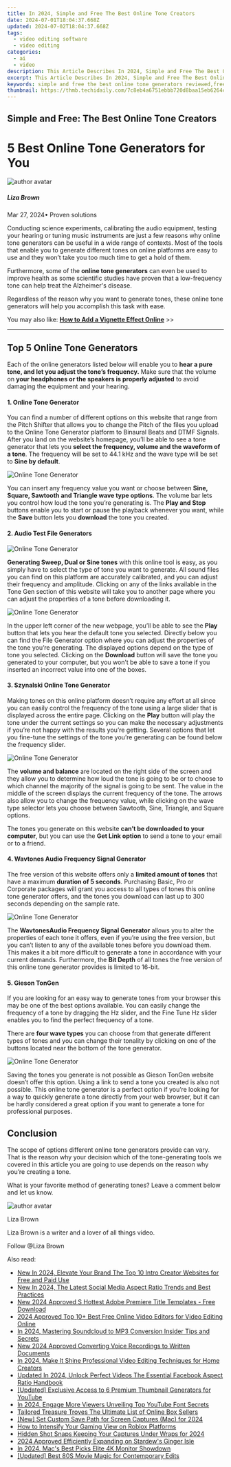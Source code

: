 ```yaml
---
title: In 2024, Simple and Free The Best Online Tone Creators
date: 2024-07-01T18:04:37.668Z
updated: 2024-07-02T18:04:37.668Z
tags: 
  - video editing software
  - video editing
categories: 
  - ai
  - video
description: This Article Describes In 2024, Simple and Free The Best Online Tone Creators
excerpt: This Article Describes In 2024, Simple and Free The Best Online Tone Creators
keywords: simple and free the best online tone generators reviewed,free and fabulous the 5 best online tone generators out there,ai animation 5 best online tone generators free simple,5 best online tone generators free simple,free and easy the 5 best online tone makers,simple and free the best online tone creators,free and easy the best online tone generator sites
thumbnail: https://thmb.techidaily.com/7c8eb4a6751ebbb720d8baa15eb6264cc6e760acb0b1ed4fef37387dcca189b5.jpg
---
```


## Simple and Free: The Best Online Tone Creators

# 5 Best Online Tone Generators for You

![author avatar](https://lh5.googleusercontent.com/-AIMmjowaFs4/AAAAAAAAAAI/AAAAAAAAABc/Y5UmwDaI7HU/s250-c-k/photo.jpg)

##### Liza Brown

 Mar 27, 2024• Proven solutions

Conducting science experiments, calibrating the audio equipment, testing your hearing or tuning music instruments are just a few reasons why online tone generators can be useful in a wide range of contexts. Most of the tools that enable you to generate different tones on online platforms are easy to use and they won’t take you too much time to get a hold of them.

Furthermore, some of the **online tone generators** can even be used to improve health as some scientific studies have proven that a low-frequency tone can help treat the Alzheimer's disease.

Regardless of the reason why you want to generate tones, these online tone generators will help you accomplish this task with ease.

You may also like: [**How to Add a Vignette Effect Online**](https://tools.techidaily.com/wondershare/filmora/download/) \>>

---

## Top 5 Online Tone Generators

Each of the online generators listed below will enable you to **hear a pure tone, and let you adjust the tone’s frequency.** Make sure that the volume on **your headphones or the speakers is properly adjusted** to avoid damaging the equipment and your hearing.

#### 1. Online Tone Generator

You can find a number of different options on this website that range from the Pitch Shifter that allows you to change the Pitch of the files you upload to the Online Tone Generator platform to Binaural Beats and DTMF Signals. After you land on the website’s homepage, you’ll be able to see a tone generator that lets you **select the frequency, volume and the waveform of a tone**. The frequency will be set to 44.1 kHz and the wave type will be set to **Sine by default**.

![Online Tone Generator](https://images.wondershare.com/filmora/article-images/onlinetonegenerator-online-tone-generator.jpg)

You can insert any frequency value you want or choose between **Sine, Square, Sawtooth and Triangle wave type options**. The volume bar lets you control how loud the tone you’re generating is. The **Play and Stop** buttons enable you to start or pause the playback whenever you want, while the **Save** button lets you **download** the tone you created.

#### 2. Audio Test File Generators

![Online Tone Generator](https://images.wondershare.com/filmora/article-images/audiocheck-online-tone-genereatorso-options.jpg)

**Generating Sweep, Dual or Sine tones** with this online tool is easy, as you simply have to select the type of tone you want to generate. All sound files you can find on this platform are accurately calibrated, and you can adjust their frequency and amplitude. Clicking on any of the links available in the Tone Gen section of this website will take you to another page where you can adjust the properties of a tone before downloading it.

![Online Tone Generator](https://images.wondershare.com/filmora/article-images/audiocheck-online-tone-genereatorso-sinetone.jpg)

In the upper left corner of the new webpage, you’ll be able to see the **Play** button that lets you hear the default tone you selected. Directly below you can find the File Generator option where you can adjust the properties of the tone you’re generating. The displayed options depend on the type of tone you selected. Clicking on the **Download** button will save the tone you generated to your computer, but you won’t be able to save a tone if you inserted an incorrect value into one of the boxes.

#### 3. Szynalski Online Tone Generator

Making tones on this online platform doesn’t require any effort at all since you can easily control the frequency of the tone using a large slider that is displayed across the entire page. Clicking on the **Play** button will play the tone under the current settings so you can make the necessary adjustments if you’re not happy with the results you’re getting. Several options that let you fine-tune the settings of the tone you’re generating can be found below the frequency slider.

![Online Tone Generator](https://images.wondershare.com/filmora/article-images/szynalski-online-tone-generator.jpg)

The **volume and balance** are located on the right side of the screen and they allow you to determine how loud the tone is going to be or to choose to which channel the majority of the signal is going to be sent. The value in the middle of the screen displays the current frequency of the tone. The arrows also allow you to change the frequency value, while clicking on the wave type selector lets you choose between Sawtooth, Sine, Triangle, and Square options.

The tones you generate on this website **can’t be downloaded to your computer**, but you can use the **Get Link option** to send a tone to your email or to a friend.

#### 4. Wavtones Audio Frequency Signal Generator

The free version of this website offers only a **limited amount of tones** that have a maximum **duration of 5 seconds**. Purchasing Basic, Pro or Corporate packages will grant you access to all types of tones this online tone generator offers, and the tones you download can last up to 300 seconds depending on the sample rate.

![Online Tone Generator](https://images.wondershare.com/filmora/article-images/wavtones-online-tone-generator.jpg)

The **WavtonesAudio Frequency Signal Generator** allows you to alter the properties of each tone it offers, even if you’re using the free version, but you can’t listen to any of the available tones before you download them. This makes it a bit more difficult to generate a tone in accordance with your current demands. Furthermore, the **Bit Depth** of all tones the free version of this online tone generator provides is limited to 16-bit.

#### 5. Gieson TonGen

If you are looking for an easy way to generate tones from your browser this may be one of the best options available. You can easily change the frequency of a tone by dragging the Hz slider, and the Fine Tune Hz slider enables you to find the perfect frequency of a tone.

There are **four wave types** you can choose from that generate different types of tones and you can change their tonality by clicking on one of the buttons located near the bottom of the tone generator.

![Online Tone Generator](https://images.wondershare.com/filmora/article-images/gieson-tone-generator.jpg)

Saving the tones you generate is not possible as Gieson TonGen website doesn’t offer this option. Using a link to send a tone you created is also not possible. This online tone generator is a perfect option if you’re looking for a way to quickly generate a tone directly from your web browser, but it can be hardly considered a great option if you want to generate a tone for professional purposes.

## Conclusion

The scope of options different online tone generators provide can vary. That is the reason why your decision which of the tone-generating tools we covered in this article you are going to use depends on the reason why you’re creating a tone.

What is your favorite method of generating tones? Leave a comment below and let us know.

![author avatar](https://lh5.googleusercontent.com/-AIMmjowaFs4/AAAAAAAAAAI/AAAAAAAAABc/Y5UmwDaI7HU/s250-c-k/photo.jpg)

Liza Brown

Liza Brown is a writer and a lover of all things video.

Follow @Liza Brown

<span class="atpl-alsoreadstyle">Also read:</span>
<div><ul>
<li><a href="https://smart-video-editing.techidaily.com/new-in-2024-elevate-your-brand-the-top-10-intro-creator-websites-for-free-and-paid-use/"><u>New In 2024, Elevate Your Brand The Top 10 Intro Creator Websites for Free and Paid Use</u></a></li>
<li><a href="https://smart-video-editing.techidaily.com/new-in-2024-the-latest-social-media-aspect-ratio-trends-and-best-practices/"><u>New In 2024, The Latest Social Media Aspect Ratio Trends and Best Practices</u></a></li>
<li><a href="https://smart-video-editing.techidaily.com/new-2024-approved-s-hottest-adobe-premiere-title-templates-free-download/"><u>New 2024 Approved S Hottest Adobe Premiere Title Templates - Free Download</u></a></li>
<li><a href="https://smart-video-editing.techidaily.com/2024-approved-top-10plus-best-free-online-video-editors-for-video-editing-online/"><u>2024 Approved Top 10+ Best Free Online Video Editors for Video Editing Online</u></a></li>
<li><a href="https://smart-video-editing.techidaily.com/in-2024-mastering-soundcloud-to-mp3-conversion-insider-tips-and-secrets/"><u>In 2024, Mastering Soundcloud to MP3 Conversion Insider Tips and Secrets</u></a></li>
<li><a href="https://smart-video-editing.techidaily.com/new-2024-approved-converting-voice-recordings-to-written-documents/"><u>New 2024 Approved Converting Voice Recordings to Written Documents</u></a></li>
<li><a href="https://smart-video-editing.techidaily.com/in-2024-make-it-shine-professional-video-editing-techniques-for-home-creators/"><u>In 2024, Make It Shine Professional Video Editing Techniques for Home Creators</u></a></li>
<li><a href="https://smart-video-editing.techidaily.com/updated-in-2024-unlock-perfect-videos-the-essential-facebook-aspect-ratio-handbook/"><u>Updated In 2024, Unlock Perfect Videos The Essential Facebook Aspect Ratio Handbook</u></a></li>
<li><a href="https://facebook-record-videos.techidaily.com/updated-exclusive-access-to-6-premium-thumbnail-generators-for-youtube/"><u>[Updated] Exclusive Access to 6 Premium Thumbnail Generators for YouTube</u></a></li>
<li><a href="https://youtube-clips.techidaily.com/in-2024-engage-more-viewers-unveiling-top-youtube-font-secrets/"><u>In 2024, Engage More Viewers  Unveiling Top YouTube Font Secrets</u></a></li>
<li><a href="https://fox-cloud.techidaily.com/tailored-treasure-troves-the-ultimate-list-of-online-box-sellers/"><u>Tailored Treasure Troves  The Ultimate List of Online Box Sellers</u></a></li>
<li><a href="https://screen-recording.techidaily.com/new-set-custom-save-path-for-screen-captures-mac-for-2024/"><u>[New] Set Custom Save Path for Screen Captures (Mac) for 2024</u></a></li>
<li><a href="https://extra-information.techidaily.com/how-to-intensify-your-gaming-view-on-roblox-platforms/"><u>How to Intensify Your Gaming View on Roblox Platforms</u></a></li>
<li><a href="https://snapchat-videos.techidaily.com/hidden-shot-snaps-keeping-your-captures-under-wraps-for-2024/"><u>Hidden Shot Snaps  Keeping Your Captures Under Wraps for 2024</u></a></li>
<li><a href="https://screen-mirroring-recording.techidaily.com/2024-approved-efficiently-expanding-on-stardews-ginger-isle/"><u>2024 Approved  Efficiently Expanding on Stardew's Ginger Isle</u></a></li>
<li><a href="https://extra-support.techidaily.com/in-2024-macs-best-picks-elite-4k-monitor-showdown/"><u>In 2024, Mac's Best Picks  Elite 4K Monitor Showdown</u></a></li>
<li><a href="https://extra-lessons.techidaily.com/updated-best-80s-movie-magic-for-contemporary-edits/"><u>[Updated] Best 80S Movie Magic for Contemporary Edits</u></a></li>
</ul></div>

<ins class="adsbygoogle"
      style="display:block"
      data-ad-client="ca-pub-7571918770474297"
      data-ad-slot="8358498916"
      data-ad-format="auto"
      data-full-width-responsive="true"></ins>